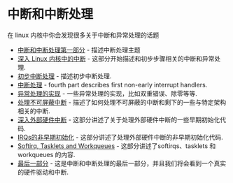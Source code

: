 # 中断和中断处理

在 linux 内核中你会发现很多关于中断和异常处理的话题

* [中断和中断处理第一部分](linux-interrupts-1.md) - 描述中断处理主题
* [深入 Linux 内核中的中断](linux-interrupts-2.md) - 这部分开始描述和初步步骤相关的中断和异常处理. 
* [初步中断处理](linux-interrupts-3.md) - 描述初步中断处理. 
* [中断处理](linux-interrupts-4.md) - fourth part describes first non-early interrupt handlers.
* [异常处理的实现](linux-interrupts-5.md) - 一些异常处理的实现，比如双重错误、除零等等. 
* [处理不可屏蔽中断](linux-interrupts-6.md) - 描述了如何处理不可屏蔽的中断和剩下的一些与特定架构相关的中断. 
* [深入外部硬件中断](linux-interrupts-7.md) - 这部分讲述了关于处理外部硬件中断的一些早期初始化代码. 
* [IRQs的非早期初始化](linux-interrupts-8.md) - 这部分讲述了处理外部硬件中断的非早期初始化代码. 
* [Softirq, Tasklets and Workqueues](linux-interrupts-9.md) - 这部分讲述了softirqs、tasklets 和 workqueues 的内容. 
* [最后一部分](linux-interrupts-10.md) - 这是中断和中断处理的最后一部分，并且我们将会看到一个真实的硬件驱动和中断. 
